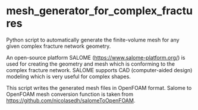 # mesh_generator_for_complex_fractures
Python script to automatically generate the finite-volume mesh for any given complex fracture network geometry.

An open-source platform SALOME (https://www.salome-platform.org/) is used for creating the geometry and mesh which is conforming to the complex fracture network. 
SALOME supports CAD (computer-aided design) modeling which is very useful for complex shapes. 

This script writes the generated mesh files in OpenFOAM format. Salome to OpenFOAM mesh conversion function is taken from https://github.com/nicolasedh/salomeToOpenFOAM.
